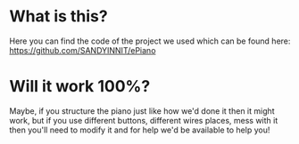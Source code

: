 # What is this?

Here you can find the code of the project we used which can be found here:
https://github.com/SANDYINNIT/ePiano

# Will it work 100%?

Maybe, if you structure the piano just like how we'd done it then it might work, but if you use different buttons, different wires places, mess with it then you'll need to modify it and for help we'd be available to help you!
